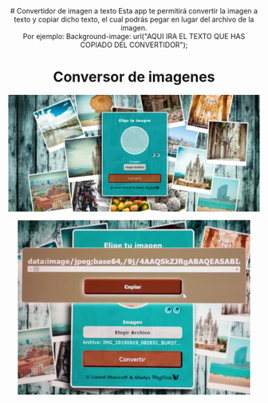 <div align ='center'>
# Convertidor de imagen a texto
Esta app te permitirá convertir la imagen a texto y copiar dicho texto, el cual podrás pegar en lugar del archivo de la imagen.<br>
Por ejemplo:
Background-image: url("AQUI IRA EL TEXTO QUE HAS COPIADO DEL CONVERTIDOR");


<div align ='center'>

# Conversor de imagenes
<a href="https://convertirimagenacodigo.netlify.app/"><img src="vista.jpeg"></a>
  
  <a href="https://convertirimagenacodigo.netlify.app/"><img src="vista2.jpeg"></a>
  </div>
